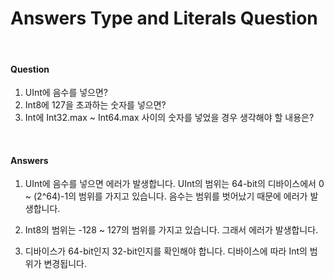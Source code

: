 # Answers Type and Literals Question

<br>

#### Question

1. UInt에 음수를 넣으면?
2. Int8에 127을 초과하는 숫자를 넣으면?
3. Int에 Int32.max ~ Int64.max 사이의 숫자를 넣었을 경우 생각해야 할 내용은?

<br>

#### Answers

1. UInt에 음수를 넣으면 에러가 발생합니다. UInt의 범위는 64-bit의 디바이스에서 0 ~ (2^64)-1의 범위를 가지고 있습니다. 음수는 범위를 벗어났기 때문에 에러가 발생합니다.

2. Int8의 범위는 -128 ~ 127의 범위를 가지고 있습니다. 그래서 에러가 발생합니다.

3. 디바이스가 64-bit인지 32-bit인지를 확인해야 합니다. 디바이스에 따라 Int의 범위가 변경됩니다.
